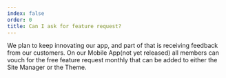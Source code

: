 ```yaml
---
index: false
order: 0
title: Can I ask for feature request?
---
```

We plan to keep innovating our app, and part of that is receiving feedback from our customers. On our Mobile App(not yet released) all members can vouch for the free feature request monthly that can be added to either the Site Manager or the Theme.
